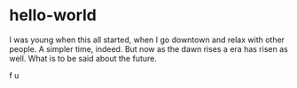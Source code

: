 # hello-world
I was young when this all started, when I go downtown and relax with other people. A simpler time, indeed. But now as the dawn rises a era has risen as well. What is to be said about the future.

f u

